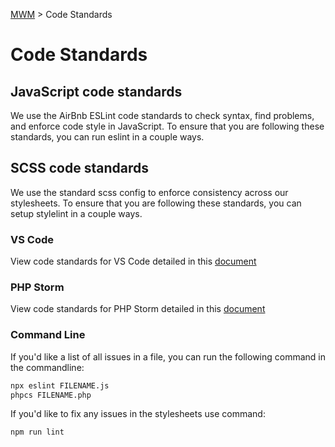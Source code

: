 [MWM](README.md) > Code Standards

# Code Standards

## JavaScript code standards

We use the AirBnb ESLint code standards to check syntax, find problems, and enforce code style in
JavaScript. To ensure that you are following these standards, you can run eslint in a couple ways.

## SCSS code standards

We use the standard scss config to enforce consistency across our stylesheets. To ensure that you are following these standards, you can setup stylelint in a couple ways.

### VS Code

View code standards for VS Code detailed in this [document](https://wiki.sample.com/display/MKT/Configuring+Visual+Studio+Code+for+MSYS+WebDev+standards)

### PHP Storm

View code standards for PHP Storm detailed in this [document](https://wiki.sample.com/display/MKT/Configuring+PHPStorm+for+MSYS+WebDev+standards)

### Command Line

If you'd like a list of all issues in a file, you can run the following command in the commandline:

```bash
npx eslint FILENAME.js
phpcs FILENAME.php
```

If you'd like to fix any issues in the stylesheets use command:
```bash
npm run lint
```